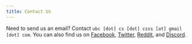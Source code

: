 ```yaml
---
title: Contact Us
---
```


Need to send us an email? Contact `ubc [dot] cs [dot] csss [at] gmail [dot] com`. You can also
find us on [Facebook](https://www.facebook.com/ubccsss),
[Twitter](https://twitter.com/ubccsss),
[Reddit](https://reddit.com/r/ubccsss), and
[Discord](https://discord.gg/PrY64b).

[comment]: <> (`csss [at] ubccsss [dot] org`)
